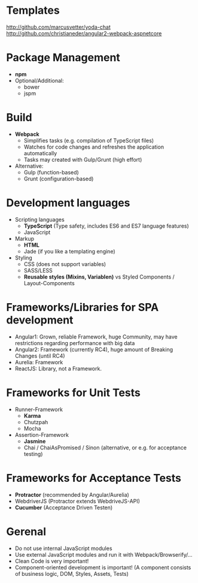# Templates
http://github.com/marcusvetter/yoda-chat
http://github.com/christianeder/angular2-webpack-aspnetcore

# Package Management
- **npm**
- Optional/Additional:
    - bower
    - jspm

# Build
- **Webpack**
    - Simplifies tasks (e.g. compilation of TypeScript files)
    - Watches for code changes and refreshes the application automatically
    - Tasks may created with Gulp/Grunt (high effort)
- Alternative:
    - Gulp (function-based)
    - Grunt (configuration-based)

# Development languages
- Scripting languages
    - **TypeScript** (Type safety, includes ES6 and ES7 language features)
    - JavaScript
- Markup
    - **HTML**
    - Jade (if you like a templating engine)
- Styling
    - CSS (does not support variables)
    - SASS/LESS
    - **Reusable styles (Mixins, Variablen)** vs Styled Components / Layout-Components

# Frameworks/Libraries for SPA development
- Angular1: Grown, reliable Framework, huge Community, may have restrictions regarding performance with big data
- Angular2: Framework (currently RC4), huge amount of Breaking Changes (until RC4)
- Aurelia: Framework
- ReactJS: Library, not a Framework.

# Frameworks for Unit Tests
- Runner-Framework
    - **Karma**
    - Chutzpah
    - Mocha
- Assertion-Framework
    - **Jasmine**
    - Chai / ChaiAsPromised / Sinon (alternative, or e.g. for acceptance testing)

# Frameworks for Acceptance Tests
- **Protractor** (recommended by Angular/Aurelia)
- WebdriverJS (Protractor extends WebdriveJS-API)
- **Cucumber** (Acceptance Driven Testen)

# Gerenal
- Do not use internal JavaScript modules
- Use external JavaScript modules and run it with Webpack/Browserify/...
- Clean Code is very important!
- Component-oriented development is important! (A component consists of business logic, DOM, Styles, Assets, Tests)
